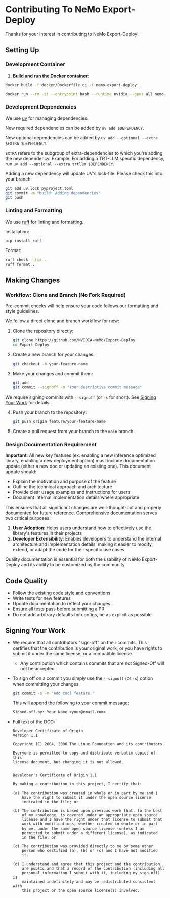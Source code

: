 # Contributing To NeMo Export-Deploy

Thanks for your interest in contributing to NeMo Export-Deploy!

## Setting Up

### Development Container

1. **Build and run the Docker container**:

```bash
docker build -f docker/Dockerfile.ci -t nemo-export-deploy .
```

```bash
docker run --rm -it --entrypoint bash --runtime nvidia --gpus all nemo-export-deploy
```

### Development Dependencies

We use [uv](https://docs.astral.sh/uv/) for managing dependencies.

New required dependencies can be added by `uv add $DEPENDENCY`.

New optional dependencies can be added by `uv add --optional --extra $EXTRA $DEPENDENCY`.

`EXTRA` refers to the subgroup of extra-dependencies to which you're adding the new dependency.
Example: For adding a TRT-LLM specific dependency, run `uv add --optional --extra trtllm $DEPENDENCY`.

Adding a new dependency will update UV's lock-file. Please check this into your branch:

```bash
git add uv.lock pyproject.toml
git commit -m "build: Adding dependencies"
git push
```

### Linting and Formatting

We use [ruff](https://docs.astral.sh/ruff/) for linting and formatting.

Installation:

```bash
pip install ruff
```

Format:

```bash
ruff check --fix .
ruff format .
```

## Making Changes

### Workflow: Clone and Branch (No Fork Required)

Pre-commit checks will help ensure your code follows our formatting and style guidelines.

We follow a direct clone and branch workflow for now:

1. Clone the repository directly:

   ```bash
   git clone https://github.com/NVIDIA-NeMo/Export-Deploy
   cd Export-Deploy
   ```

2. Create a new branch for your changes:

   ```bash
   git checkout -b your-feature-name
   ```

3. Make your changes and commit them:

   ```bash
   git add .
   git commit --signoff -m "Your descriptive commit message"
   ```

We require signing commits with `--signoff` (or `-s` for short). See [Signing Your Work](#signing-your-work) for details.

4. Push your branch to the repository:

   ```bash
   git push origin feature/your-feature-name
   ```

5. Create a pull request from your branch to the `main` branch.

### Design Documentation Requirement

**Important**: All new key features (ex: enabling a new inference optimized library, enabling a new deployment option) must include documentation update (either a new doc or updating an existing one). This document update should:

- Explain the motivation and purpose of the feature
- Outline the technical approach and architecture
- Provide clear usage examples and instructions for users
- Document internal implementation details where appropriate

This ensures that all significant changes are well-thought-out and properly documented for future reference. Comprehensive documentation serves two critical purposes:

1. **User Adoption**: Helps users understand how to effectively use the library's features in their projects
2. **Developer Extensibility**: Enables developers to understand the internal architecture and implementation details, making it easier to modify, extend, or adapt the code for their specific use cases

Quality documentation is essential for both the usability of NeMo Export-Deploy and its ability to be customized by the community.

## Code Quality

- Follow the existing code style and conventions
- Write tests for new features
- Update documentation to reflect your changes
- Ensure all tests pass before submitting a PR
- Do not add arbitrary defaults for configs, be as explicit as possible.

## Signing Your Work

- We require that all contributors "sign-off" on their commits. This certifies that the contribution is your original work, or you have rights to submit it under the same license, or a compatible license.

  - Any contribution which contains commits that are not Signed-Off will not be accepted.

- To sign off on a commit you simply use the `--signoff` (or `-s`) option when committing your changes:

  ```bash
  git commit -s -m "Add cool feature."
  ```

  This will append the following to your commit message:

  ```
  Signed-off-by: Your Name <your@email.com>
  ```

- Full text of the DCO:

  ```
  Developer Certificate of Origin
  Version 1.1

  Copyright (C) 2004, 2006 The Linux Foundation and its contributors.

  Everyone is permitted to copy and distribute verbatim copies of this
  license document, but changing it is not allowed.


  Developer's Certificate of Origin 1.1

  By making a contribution to this project, I certify that:

  (a) The contribution was created in whole or in part by me and I
      have the right to submit it under the open source license
      indicated in the file; or

  (b) The contribution is based upon previous work that, to the best
      of my knowledge, is covered under an appropriate open source
      license and I have the right under that license to submit that
      work with modifications, whether created in whole or in part
      by me, under the same open source license (unless I am
      permitted to submit under a different license), as indicated
      in the file; or

  (c) The contribution was provided directly to me by some other
      person who certified (a), (b) or (c) and I have not modified
      it.

  (d) I understand and agree that this project and the contribution
      are public and that a record of the contribution (including all
      personal information I submit with it, including my sign-off) is
      maintained indefinitely and may be redistributed consistent with
      this project or the open source license(s) involved.
  ```

